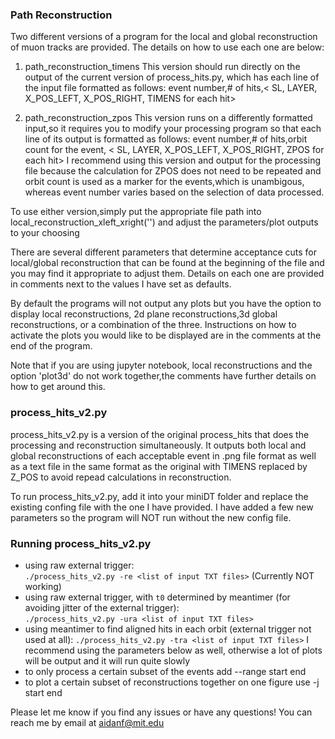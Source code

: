 ### Path Reconstruction
Two different versions of a program for the local and global reconstruction of muon tracks are provided. The details on how to use each one are below:

1. path_reconstruction_timens
This version should run directly on the output of the current version of process_hits.py, which has each line of the input file formatted as follows:
  event number,# of hits,< SL, LAYER, X_POS_LEFT, X_POS_RIGHT, TIMENS for each hit>
  
2. path_reconstruction_zpos
This version runs on a differently formatted input,so it requires you to modify your processing program so that each line of its output is formatted as follows:
  event number,# of hits,orbit count for the event, < SL, LAYER, X_POS_LEFT, X_POS_RIGHT, ZPOS for each hit> 
I recommend using this version and output for the processing file because the calculation for ZPOS does not need to be repeated and orbit count is used as a marker for the events,which is unambigous, whereas event number varies based on the selection of data processed.

To use either version,simply put the appropriate file path into local_reconstruction_xleft_xright('<insert file path here>') and adjust the parameters/plot outputs to your choosing
  
There are several different parameters that determine acceptance cuts for local/global reconstruction that can be found at the beginning of the file and you may find it appropriate to adjust them. Details on each one are provided in comments next to the values I have set as defaults.

By default the programs will not output any plots but you have the option to display local reconstructions, 2d plane reconstructions,3d global reconstructions, or a combination of the three. Instructions on how to activate the plots you would like to be displayed are in the comments at the end of the program. 

Note that if you are using jupyter notebook, local reconstructions and the option 'plot3d' do not work together,the comments have further details on how to get around this.

### process_hits_v2.py
process_hits_v2.py is a version of the original process_hits that does the processing and reconstruction simultaneously. It outputs both local and global reconstructions of each acceptable event in .png file format as well as a text file in the same format as the original with TIMENS replaced by Z_POS to avoid repead calculations in reconstruction. 

To run process_hits_v2.py, add it into your miniDT folder and replace the existing confing file with the one I have provided. I have added a few new parameters so the program will NOT run without the new config file.

### Running process_hits_v2.py
   * using raw external trigger:  
     `./process_hits_v2.py -re <list of input TXT files>` (Currently NOT working)
   * using raw external trigger, with `t0` determined by meantimer (for avoiding jitter of the external trigger):  
     `./process_hits_v2.py -ura <list of input TXT files>`
   * using meantimer to find aligned hits in each orbit (external trigger not used at all):
     `./process_hits_v2.py -tra <list of input TXT files>`
     I recommend using the parameters below as well, otherwise a lot of plots will be output and it will run quite slowly
   * to only process a certain subset of the events add --range start end
   * to plot a certain subset of reconstructions together on one figure use -j start end

Please let me know if you find any issues or have any questions! You can reach me by email at aidanf@mit.edu
